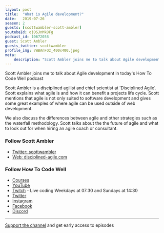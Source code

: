 ```yaml
---
layout: post
title:  "What is Agile development?"
date:   2019-07-26
season: 2
guests: [scottwambler-scott-ambler]
youtubeId: ojOSJnMkOFg
podcast_id: 10672058
guest: Scott Ambler
guests_twitter: scottwambler
profile_img: 7WBAnFQz_400x400.jpeg
meta:
    description: "Scott Ambler joins me to talk about Agile development in today's How To Code Well podcast"
---
```


Scott Ambler joins me to talk about Agile development in today's How To Code Well podcast

Scott Ambler is a disciplined agilist and chief scientist at 'Disciplined Agile'.
Scott explains what agile is and how it can benefit a projects life cycle.  Scott mentions that agile is not only suited to software development and gives some great examples of where agile can be used outside of web development.

We also discuss the differences between agile and other  strategies such as the waterfall methodology.
Scott talks about the the future of agile and what to look out for when hiring an agile coach or consultant.


### Follow Scott Ambler
- [Twitter: scottwambler](https://twitter.com/scottwambler)
- [Web: disciplined-agile.com](http://www.disciplined-agile.com)

### Follow How To Code Well
- [Courses](http://howtocodewell.net)
- [YouTube](http://youtube.com/howtocodewell)
- [Twitch](http://twitch.tv/howtocodewell) - Live coding Weekdays at 07:30 and Sundays at 14:30
- [Twitter](https://twitter.com/howtocodewell)
- [Instagram](http://instagram.com/howtocodewell/)
- [Facebook](http://facebook.com/howtocodewell/)
- [Discord](http://howtocodewell.net/discord)

-------------------------------

[Support the channel](https://www.patreon.com/howToCodeWell) and get early access to episodes
